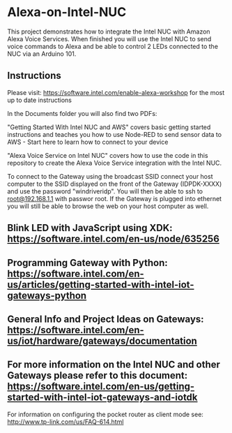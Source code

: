 # Alexa-on-Intel-NUC

This project demonstrates how to integrate the Intel NUC with Amazon Alexa Voice Services. When finished you will use the Intel NUC to send voice commands to Alexa and be able to control 2 LEDs connected to the NUC via an Arduino 101.   

## Instructions 

Please visit: https://software.intel.com/enable-alexa-workshop for the most up to date instructions

In the Documents folder you will also find two PDFs: 

"Getting Started With Intel NUC and AWS" covers basic getting started instructions and teaches you how to use Node-RED to send sensor data to AWS - Start here to learn how to connect to your device 


"Alexa Voice Service on Intel NUC" covers how to use the code in this repository to create the Alexa Voice Service integration with the Intel NUC.

To connect to the Gateway using the broadcast SSID connect your host computer to the SSID displayed on the front of the Gateway (IDPDK-XXXX) and use the password "windriveridp". You will then be able to ssh to root@192.168.1.1 with passwor root. If the Gateway is plugged into ethernet you will still be able to browse the web on your host computer as well.

## Blink LED with JavaScript using XDK: https://software.intel.com/en-us/node/635256

## Programming Gateway with Python: https://software.intel.com/en-us/articles/getting-started-with-intel-iot-gateways-python

## General Info and Project Ideas on Gateways: https://software.intel.com/en-us/iot/hardware/gateways/documentation

## For more information on the Intel NUC and other Gateways please refer to this document: https://software.intel.com/en-us/getting-started-with-intel-iot-gateways-and-iotdk

For information on configuring the pocket router as client mode see: http://www.tp-link.com/us/FAQ-614.html



